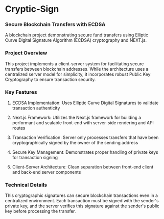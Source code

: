 # Cryptic-Sign

### Secure Blockchain Transfers with ECDSA

A blockchain project demonstrating secure fund transfers using Elliptic Curve Digital Signature Algorithm (ECDSA) cryptography and NEXT.js.

### Project Overview

This project implements a client-server system for facilitating secure transfers between blockchain addresses. While the architecture uses a centralized server model for simplicity, it incorporates robust Public Key Cryptography to ensure transaction security.

### Key Features

1. ECDSA Implementation: Uses Elliptic Curve Digital Signatures to validate transaction authenticity

2. Next.js Framework: Utilizes the Next.js framework for building a performant and scalable front-end with server-side rendering and API routes

3. Transaction Verification: Server only processes transfers that have been cryptographically signed by the owner of the sending address

4. Secure Key Management: Demonstrates proper handling of private keys for transaction signing

5. Client-Server Architecture: Clean separation between front-end client and back-end server components

### Technical Details

This cryptographic signatures can secure blockchain transactions even in a centralized environment. Each transaction must be signed with the sender's private key, and the server verifies this signature against the sender's public key before processing the transfer.